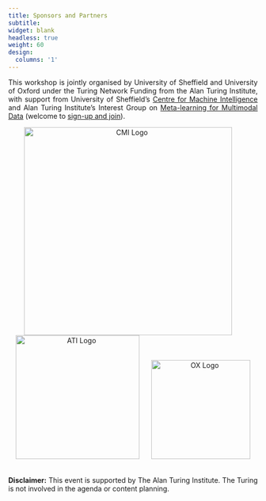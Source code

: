 ```yaml
---
title: Sponsors and Partners
subtitle: 
widget: blank
headless: true
weight: 60
design:
  columns: '1'
---
```

<p style="text-align: justify;">
This workshop is jointly organised by University of Sheffield and University of Oxford under the Turing Network Funding from the Alan Turing Institute, with support from University of Sheffield’s <a href="https://www.sheffield.ac.uk/machine-intelligence">Centre for Machine Intelligence</a> and Alan Turing Institute’s Interest Group on <a href="https://www.turing.ac.uk/research/interest-groups/meta-learning-multimodal-data">Meta-learning for Multimodal Data</a> (welcome to <a href="https://forms.office.com/Pages/ResponsePage.aspx?id=p_SVQ1XklU-Knx-672OE-fR6PcyyBV1JuragBENwKPJUOFhHNkY5WU1RVlczMjNWUVdYTDFDME1VNSQlQCN0PWcu">sign-up and join</a>).
</p>

<div style="text-align: center;">
  <img src="/media/cmi_logo.png" alt="CMI Logo" style="width: 420px; height: auto; display: inline-block; margin-right: 20px;">
  <img src="/media/ati_logo.jpg" alt="ATI Logo" style="width: 250px; height: auto; display: inline-block; margin-right: 20px;">
  <img src="/media/ox_logo.png" alt="OX Logo" style="width: 200px; height: auto; display: inline-block;">
</div>
<br>
<p style="text-align: justify;">
<b>Disclaimer:</b> This event is supported by The Alan Turing Institute. The Turing is not involved in the agenda or content planning.
</p>

